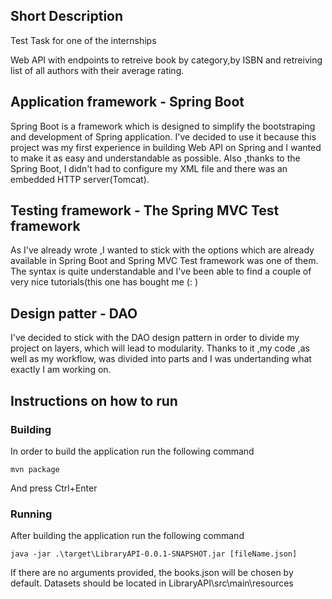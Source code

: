 ## Short Description
Test Task for one of the internships

Web API with endpoints to retreive book by category,by ISBN and retreiving list of all authors with their average rating.
## Application framework - Spring Boot
Spring Boot is a framework which is designed to simplify the bootstraping and development of Spring application.
I've decided to use it because this project was my first experience in building Web API on Spring and I wanted to make it as easy and understandable as possible.
Also ,thanks to the Spring Boot, I didn't had to configure my XML file and there was an embedded HTTP server(Tomcat).
## Testing framework - The Spring MVC Test framework
As I've already wrote ,I wanted to stick with the options which are already available in Spring Boot and Spring MVC Test framework was one of them.
The syntax is quite understandable and I've been able to find a couple of very nice tutorials(this one has bought me (: )
## Design patter - DAO
I've decided to stick with the DAO design pattern in order to divide my project on layers, which will lead to modularity.
Thanks to it ,my code ,as well as my workflow, was divided into parts and I was undertanding what exactly I am working on.
## Instructions on how to run
### Building
In order to build the application run the following command
```
mvn package
```
And press Ctrl+Enter
### Running
After building the application run the following command

```
java -jar .\target\LibraryAPI-0.0.1-SNAPSHOT.jar [fileName.json]
```
If there are no arguments provided, the books.json will be chosen by default.
Datasets should be located in LibraryAPI\src\main\resources
